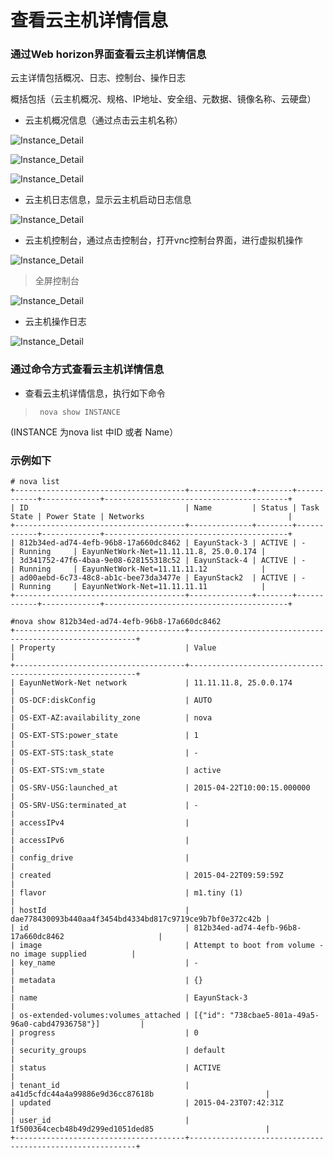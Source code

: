 # 查看云主机详情信息

### 通过Web horizon界面查看云主机详情信息

云主详情包括概况、日志、控制台、操作日志

概括包括（云主机概况、规格、IP地址、安全组、元数据、镜像名称、云硬盘）
* 云主机概况信息（通过点击云主机名称）

![Instance_Detail](/basic_admin/Picture/instance_detail1.jpg)

![Instance_Detail](/basic_admin/Picture/instance_detail2.jpg)

![Instance_Detail](/basic_admin/Picture/instance_detail3.jpg)

* 云主机日志信息，显示云主机启动日志信息

![Instance_Detail](/basic_admin/Picture/instance_detail4.jpg)

* 云主机控制台，通过点击控制台，打开vnc控制台界面，进行虚拟机操作

![Instance_Detail](/basic_admin/Picture/instance_detail5.jpg)

> 全屏控制台

![Instance_Detail](/basic_admin/Picture/instance_detail6.jpg)

* 云主机操作日志

![Instance_Detail](/basic_admin/Picture/instance_detail7.jpg)



### 通过命令方式查看云主机详情信息

* 查看云主机详情信息，执行如下命令

> ``` nova show INSTANCE```

(INSTANCE 为nova list 中ID 或者 Name）

### 示例如下

```
# nova list
+--------------------------------------+--------------+--------+------------+-------------+-----------------------------------------+
| ID                                   | Name         | Status | Task State | Power State | Networks                                |
+--------------------------------------+--------------+--------+------------+-------------+-----------------------------------------+
| 812b34ed-ad74-4efb-96b8-17a660dc8462 | EayunStack-3 | ACTIVE | -          | Running     | EayunNetWork-Net=11.11.11.8, 25.0.0.174 |
| 3d341752-47f6-4baa-9e08-628155318c52 | EayunStack-4 | ACTIVE | -          | Running     | EayunNetWork-Net=11.11.11.12            |
| ad00aebd-6c73-48c8-ab1c-bee73da3477e | EayunStack2  | ACTIVE | -          | Running     | EayunNetWork-Net=11.11.11.11            |
+--------------------------------------+--------------+--------+------------+-------------+-----------------------------------------+
```
```
#nova show 812b34ed-ad74-4efb-96b8-17a660dc8462
+--------------------------------------+----------------------------------------------------------+
| Property                             | Value                                                    |
+--------------------------------------+----------------------------------------------------------+
| EayunNetWork-Net network             | 11.11.11.8, 25.0.0.174                                   |
| OS-DCF:diskConfig                    | AUTO                                                     |
| OS-EXT-AZ:availability_zone          | nova                                                     |
| OS-EXT-STS:power_state               | 1                                                        |
| OS-EXT-STS:task_state                | -                                                        |
| OS-EXT-STS:vm_state                  | active                                                   |
| OS-SRV-USG:launched_at               | 2015-04-22T10:00:15.000000                               |
| OS-SRV-USG:terminated_at             | -                                                        |
| accessIPv4                           |                                                          |
| accessIPv6                           |                                                          |
| config_drive                         |                                                          |
| created                              | 2015-04-22T09:59:59Z                                     |
| flavor                               | m1.tiny (1)                                              |
| hostId                               | dae778430093b440aa4f3454bd4334bd817c9719ce9b7bf0e372c42b |
| id                                   | 812b34ed-ad74-4efb-96b8-17a660dc8462                     |
| image                                | Attempt to boot from volume - no image supplied          |
| key_name                             | -                                                        |
| metadata                             | {}                                                       |
| name                                 | EayunStack-3                                             |
| os-extended-volumes:volumes_attached | [{"id": "738cbae5-801a-49a5-96a0-cabd47936758"}]         |
| progress                             | 0                                                        |
| security_groups                      | default                                                  |
| status                               | ACTIVE                                                   |
| tenant_id                            | a41d5cfdc44a4a99886e9d36cc87618b                         |
| updated                              | 2015-04-23T07:42:31Z                                     |
| user_id                              | 1f500364cecb48b49d299ed1051ded85                         |
+--------------------------------------+----------------------------------------------------------+
```



